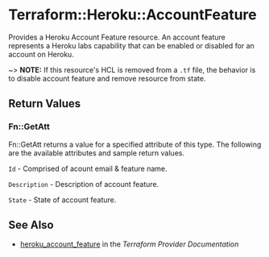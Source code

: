 # Terraform::Heroku::AccountFeature

Provides a Heroku Account Feature resource. An account feature represents a Heroku labs capability
that can be enabled or disabled for an account on Heroku.

~> **NOTE:** If this resource's HCL is removed from a `.tf` file, the behavior is to disable account feature
and remove resource from state.

## Return Values

### Fn::GetAtt

Fn::GetAtt returns a value for a specified attribute of this type. The following are the available attributes and sample return values.

`Id` - Comprised of acount email & feature name.

`Description` - Description of account feature.

`State` - State of account feature.

## See Also

* [heroku_account_feature](https://www.terraform.io/docs/providers/heroku/r/account_feature.html) in the _Terraform Provider Documentation_